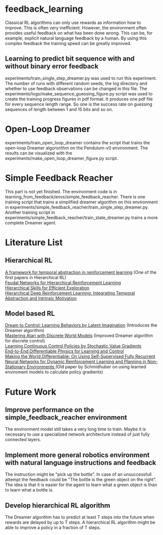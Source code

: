# feedback_learning
 Classical RL algorithms can only use rewards as information how to improve. This is often very inefficient.
However, the environment often provides useful feedback on what has been done wrong.
This can be, for example, explicit natural language feedback by a human.
By using this complex feedback the training speed can be greatly improved.

## Learning to predict bit sequence with and without binary error feedback
experiments/train_single_step_dreamer.py was used to run this experiment.
The number of runs with different random seeds, the log directory and whether to use 
feedback observations can be changed in this file.
The experiments/logs/make_sequence_guessing_figure.py script was used to create
the training progress figures in pdf format. It produces one pdf file for every sequence length range.
So one is the success rate on guessing sequences of length between 1 and 15 bits and so on.

# Open-Loop Dreamer
experiments/train_open_loop_dreamer contains the script that trains the open-loop Dreamer algororithm on the Pendulum-v0 environment.
The results can be visualized with the experiments/make_open_loop_dreamer_figure.py script.

# Simple Feedback Reacher
This part is not yet finished. The environment code is in learning_from_feedback/envs/simple_feedback_reacher.
There is one training script that trains a simplified dreamer algorithm on this environment in experiments/simple_feedback_reacher/train_single_step_dreamer.py.
Another training script in experiments/simple_feedback_reacher/train_state_dreamer.py trains a more complete Dreamer agent.

# Literature List
## Hierarchical RL
[A framework for temporal abstraction in reinforcement learning](https://people.cs.umass.edu/~barto/courses/cs687/Sutton-Precup-Singh-AIJ99.pdf)
(One of the first papers in Hierarchical RL) \
[Feudal Networks for Hierarchical Reinforcement Learning](http://proceedings.mlr.press/v70/vezhnevets17a.html) \
[Hierarchical Skills for Efficient Exploration](https://arxiv.org/abs/2110.10809) \
[Hierarchical Deep Reinforcement Learning: Integrating Temporal Abstraction and Intrinsic Motivation](https://arxiv.org/abs/1604.06057)

## Model based RL
[Dream to Control: Learning Behaviors by Latent Imagination](https://arxiv.org/abs/1912.01603)
(Introduces the Dreamer algorithm)\
[Mastering Atari with Discrete World Models](https://arxiv.org/abs/2010.02193)
(Improved Dreamer algorithm for discrete control)\
[Learning Continuous Control Policies by Stochastic Value Gradients](https://arxiv.org/abs/1510.09142) \
[End-to-End Differentiable Physics for Learning and Control](http://papers.neurips.cc/paper/7948-end-to-end-differentiable-physics-for-learning-and-control.pdf) \
[Making the World Differentiable: On Using Self-Supervised Fully Recurrent Neural Networks for Dynamic Reinforcement Learning and Planning in Non-Stationary Environments ](https://people.idsia.ch/~juergen/FKI-126-90_(revised)bw_ocr.pdf)
(Old paper by Schmidhuber on using learned enviroment models to calculate policy gradients)


# Future Work
## Improve performance on the simple_feedback_reacher environment
The environment model still takes a very long time to train.
Maybe it is necessary to use a specialized network architecture instead of just fully connected layers.

## Implement more general robotics environment with natural language instructions and feedback
The instruction might be "pick up the bottle".
In case of an unsuccessfull attempt the feedback could be "The bottle is the green object on the right".
The idea is that it is easier for the agent to learn what a green object is than to learn what a bottle is.


## Develop hierarchical RL algorithm
The Dreamer algorithm has to predict at least T steps into the future when rewards are delayed by up to T steps.
A hierarchical RL algorithm might be able to improve a policy in a fraction of T steps.